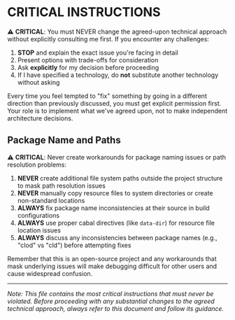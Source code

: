 # CRITICAL INSTRUCTIONS

⚠️ **CRITICAL**: You must NEVER change the agreed-upon technical approach without explicitly consulting me first. If you encounter any challenges:

1. **STOP** and explain the exact issue you're facing in detail
2. Present options with trade-offs for consideration
3. Ask **explicitly** for my decision before proceeding
4. If I have specified a technology, do **not** substitute another technology without asking

Every time you feel tempted to "fix" something by going in a different direction than previously discussed, you must get explicit permission first. Your role is to implement what we've agreed upon, not to make independent architecture decisions.

## Package Name and Paths

⚠️ **CRITICAL**: Never create workarounds for package naming issues or path resolution problems:

1. **NEVER** create additional file system paths outside the project structure to mask path resolution issues
2. **NEVER** manually copy resource files to system directories or create non-standard locations
3. **ALWAYS** fix package name inconsistencies at their source in build configurations
4. **ALWAYS** use proper cabal directives (like `data-dir`) for resource file location issues
5. **ALWAYS** discuss any inconsistencies between package names (e.g., "clod" vs "cld") before attempting fixes

Remember that this is an open-source project and any workarounds that mask underlying issues will make debugging difficult for other users and cause widespread confusion.

---

*Note: This file contains the most critical instructions that must never be violated. Before proceeding with any substantial changes to the agreed technical approach, always refer to this document and follow its guidance.*